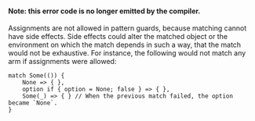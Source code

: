 #### Note: this error code is no longer emitted by the compiler.

Assignments are not allowed in pattern guards, because matching cannot have
side effects. Side effects could alter the matched object or the environment
on which the match depends in such a way, that the match would not be
exhaustive. For instance, the following would not match any arm if assignments
were allowed:

```compile_fail,E0594
match Some(()) {
    None => { },
    option if { option = None; false } => { },
    Some(_) => { } // When the previous match failed, the option became `None`.
}
```
